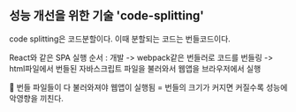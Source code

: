 ## 성능 개선을 위한 기술 'code-splitting'

code splitting은 코드분할이다. 이때 분할되는 코드는 번들코드이다. 

React와 같은 SPA 실행 순서 : 개발 -> webpack같은 번들러로 코드를 번들링 -> html파일에서 번들된 자바스크립트 파일을 불러와서 웹앱을 브라우저에서 실행

🔺 번들 파일들이 다 불러와져야 웹앱이 실행됨 = 번들의 크기가 커지면 커질수록 성능에 악영향을 끼친다.
